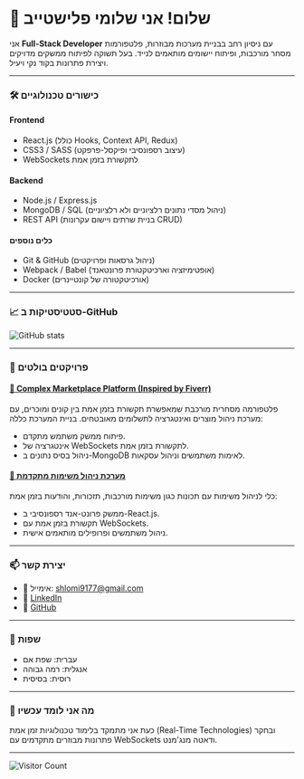 # 👋 שלום! אני שלומי פלישטייב

אני **Full-Stack Developer** עם ניסיון רחב בבניית מערכות מבוזרות, פלטפורמות מסחר מורכבות, ופיתוח יישומים מותאמים לנייד. בעל תשוקה לפיתוח ממשקים מדויקים ויצירת פתרונות בקוד נקי ויעיל.

---

### 🛠️ **כישורים טכנולוגיים**

#### **Frontend**
- React.js (כולל Hooks, Context API, Redux)
- CSS3 / SASS (עיצוב רספונסיבי ופיקסל-פרפקט)
- WebSockets לתקשורת בזמן אמת

#### **Backend**
- Node.js / Express.js
- MongoDB / SQL (ניהול מסדי נתונים רלציוניים ולא רלציוניים)
- REST API (בניית שרתים ויישום עקרונות CRUD)

#### **כלים נוספים**
- Git & GitHub (ניהול גרסאות ופרויקטים)
- Webpack / Babel (אופטימיזציה וארכיטקטורת פרונטאנד)
- Docker (אורכיטקטורה של קונטיינרים)

---

### 📈 **סטטיסטיקות ב-GitHub**
![GitHub stats](https://github-readme-stats.vercel.app/api?username=shlomi9177&show_icons=true&theme=radical)

---

### 💼 **פרויקטים בולטים**

#### [🔗 Complex Marketplace Platform (Inspired by Fiverr)](https://github.com/shlomi9177/marketplace-project)
פלטפורמה מסחרית מורכבת שמאפשרת תקשורת בזמן אמת בין קונים ומוכרים, עם מערכת ניהול מוצרים ואינטגרציה לתשלומים מאובטחים. בניית המערכת כללה:
- פיתוח ממשק משתמש מתקדם.
- אינטגרציה של WebSockets לתקשורת בזמן אמת.
- ניהול בסיס נתונים ב-MongoDB לאימות משתמשים וניהול עסקאות.

#### [🔗 מערכת ניהול משימות מתקדמת](https://github.com/shlomi9177/task-management)
כלי לניהול משימות עם תכונות כגון משימות מורכבות, תזכורות, והודעות בזמן אמת:
- ממשק פרונט-אנד רספונסיבי ב-React.js.
- תקשורת בזמן אמת עם WebSockets.
- ניהול משתמשים ופרופילים מותאמים אישית.

---

### 📫 **יצירת קשר**

- 📧 אימייל: [shlomi9177@gmail.com](mailto:shlomi9177@gmail.com)
- 💼 [LinkedIn](https://linkedin.com/in/shlomi9177)
- 🔧 [GitHub](https://github.com/shlomi9177)

---

### 💬 **שפות**
- עברית: שפת אם
- אנגלית: רמה גבוהה
- רוסית: בסיסית

---

### 🌱 **מה אני לומד עכשיו**
כעת אני מתמקד בלימוד טכנולוגיות זמן אמת (Real-Time Technologies) ובחקר פתרונות מבוזרים מתקדמים עם WebSockets ודאטה מנג'מנט.

---

![Visitor Count](https://komarev.com/ghpvc/?username=shlomi9177&style=flat-square&color=blue)

